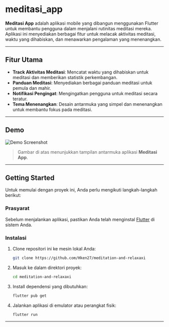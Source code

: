 # meditasi_app

**Meditasi App** adalah aplikasi mobile yang dibangun menggunakan Flutter untuk membantu pengguna dalam menjalani rutinitas meditasi mereka. Aplikasi ini menyediakan berbagai fitur untuk melacak aktivitas meditasi, waktu yang dihabiskan, dan menawarkan pengalaman yang menenangkan.

---

## Fitur Utama

- **Track Aktivitas Meditasi**: Mencatat waktu yang dihabiskan untuk meditasi dan memberikan statistik perkembangan.
- **Panduan Meditasi**: Menyediakan berbagai panduan meditasi untuk pemula dan mahir.
- **Notifikasi Pengingat**: Mengingatkan pengguna untuk meditasi secara teratur.
- **Tema Menenangkan**: Desain antarmuka yang simpel dan menenangkan untuk membantu fokus pada meditasi.

---

## Demo

![Demo Screenshot](link_gambar_tangkapan_layar)

> Gambar di atas menunjukkan tampilan antarmuka aplikasi **Meditasi App**.

---

## Getting Started

Untuk memulai dengan proyek ini, Anda perlu mengikuti langkah-langkah berikut:

### Prasyarat

Sebelum menjalankan aplikasi, pastikan Anda telah menginstal [Flutter](https://flutter.dev/docs/get-started/install) di sistem Anda.

### Instalasi

1. Clone repositori ini ke mesin lokal Anda:

    ```bash
    git clone https://github.com/Hken27/meditation-and-relaxaxi
    ```

2. Masuk ke dalam direktori proyek:

    ```bash
    cd meditation-and-relaxaxi
    ```

3. Install dependensi yang dibutuhkan:

    ```bash
    flutter pub get
    ```

4. Jalankan aplikasi di emulator atau perangkat fisik:

    ```bash
    flutter run
    ```

---

